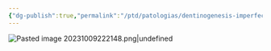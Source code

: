 ```yaml
---
{"dg-publish":true,"permalink":"/ptd/patologias/dentinogenesis-imperfecta/dentinogenesis-imperfecta-tipo-i/"}
---
```


![Pasted image 20231009222148.png|undefined](/img/user/Cirugia%20Bucal%20I/Medias/Pasted%20image%2020231009222148.png)

